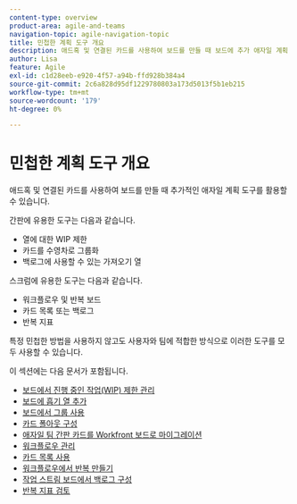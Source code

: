 ```yaml
---
content-type: overview
product-area: agile-and-teams
navigation-topic: agile-navigation-topic
title: 민첩한 계획 도구 개요
description: 애드혹 및 연결된 카드를 사용하여 보드를 만들 때 보드에 추가 애자일 계획 도구를 활용할 수 있습니다.
author: Lisa
feature: Agile
exl-id: c1d28eeb-e920-4f57-a94b-ffd928b384a4
source-git-commit: 2c6a828d95df1229780803a173d5013f5b1eb215
workflow-type: tm+mt
source-wordcount: '179'
ht-degree: 0%

---
```


# 민첩한 계획 도구 개요

애드혹 및 연결된 카드를 사용하여 보드를 만들 때 추가적인 애자일 계획 도구를 활용할 수 있습니다.

간판에 유용한 도구는 다음과 같습니다.

* 열에 대한 WIP 제한
* 카드를 수영차로 그룹화
* 백로그에 사용할 수 있는 가져오기 열

스크럼에 유용한 도구는 다음과 같습니다.

* 워크플로우 및 반복 보드
* 카드 목록 또는 백로그
* 반복 지표

특정 민첩한 방법을 사용하지 않고도 사용자와 팀에 적합한 방식으로 이러한 도구를 모두 사용할 수 있습니다.

이 섹션에는 다음 문서가 포함됩니다.

* [보드에서 진행 중인 작업(WIP) 제한 관리](/help/quicksilver/agile/use-boards-agile-planning-tools/manage-wip-limit-on-board.md)
* [보드에 흡기 열 추가](/help/quicksilver/agile/use-boards-agile-planning-tools/add-intake-column-to-board.md)
* [보드에서 그룹 사용](/help/quicksilver/agile/use-boards-agile-planning-tools/group-cards-on-board.md)
* [카드 폴아웃 구성](/help/quicksilver/agile/use-boards-agile-planning-tools/configure-card-falloff.md)
* [애자일 팀 간판 카드를 Workfront 보드로 마이그레이션](/help/quicksilver/agile/use-boards-agile-planning-tools/migrate-kanban-cards-to-boards.md)
* [워크플로우 관리](/help/quicksilver/agile/use-boards-agile-planning-tools/manage-collections.md)
* [카드 목록 사용](/help/quicksilver/agile/use-boards-agile-planning-tools/use-card-list.md)
* [워크플로우에서 반복 만들기](/help/quicksilver/agile/use-boards-agile-planning-tools/create-an-iteration-in-workstream.md)
* [작업 스트림 보드에서 백로그 구성](/help/quicksilver/agile/use-boards-agile-planning-tools/configure-backlog-workstream-board.md)
* [반복 지표 검토](/help/quicksilver/agile/use-boards-agile-planning-tools/review-iteration-metrics.md)

